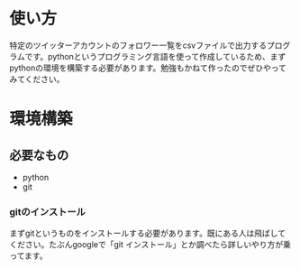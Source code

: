 # 使い方
特定のツイッターアカウントのフォロワー一覧をcsvファイルで出力するプログラムです。pythonというプログラミング言語を使って作成しているため、まずpythonの環境を構築する必要があります。勉強もかねて作ったのでぜひやってみてください。

# 環境構築
## 必要なもの
* python
* git

### gitのインストール
まずgitというものをインストールする必要があります。既にある人は飛ばしてください。たぶんgoogleで「git インストール」とか調べたら詳しいやり方が乗ってます。
